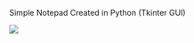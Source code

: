 Simple Notepad Created in Python (Tkinter GUI)

<img src="https://raw.githubusercontent.com/Huseyin-Aydin/Simple-Notepad/main/mainPhoto.jpg">
